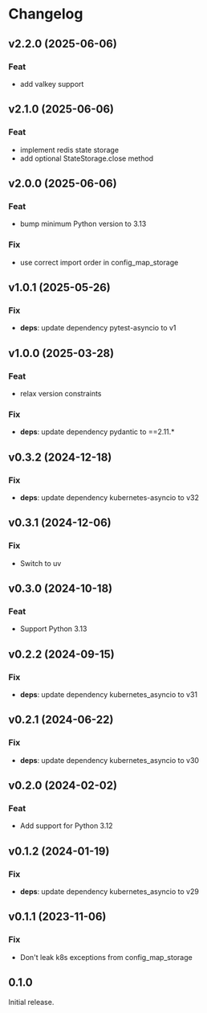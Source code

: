 # Changelog

## v2.2.0 (2025-06-06)

### Feat

- add valkey support

## v2.1.0 (2025-06-06)

### Feat

- implement redis state storage
- add optional StateStorage.close method

## v2.0.0 (2025-06-06)

### Feat

- bump minimum Python version to 3.13

### Fix

- use correct import order in config_map_storage

## v1.0.1 (2025-05-26)

### Fix

- **deps**: update dependency pytest-asyncio to v1

## v1.0.0 (2025-03-28)

### Feat

- relax version constraints

### Fix

- **deps**: update dependency pydantic to ==2.11.*

## v0.3.2 (2024-12-18)

### Fix

- **deps**: update dependency kubernetes-asyncio to v32

## v0.3.1 (2024-12-06)

### Fix

- Switch to uv

## v0.3.0 (2024-10-18)

### Feat

- Support Python 3.13

## v0.2.2 (2024-09-15)

### Fix

- **deps**: update dependency kubernetes_asyncio to v31

## v0.2.1 (2024-06-22)

### Fix

- **deps**: update dependency kubernetes_asyncio to v30

## v0.2.0 (2024-02-02)

### Feat

- Add support for Python 3.12

## v0.1.2 (2024-01-19)

### Fix

- **deps**: update dependency kubernetes_asyncio to v29

## v0.1.1 (2023-11-06)

### Fix

- Don't leak k8s exceptions from config_map_storage

## 0.1.0

Initial release.
